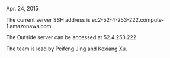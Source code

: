 Apr. 24, 2015

The current server SSH address is ec2-52-4-253-222.compute-1.amazonaws.com

The Outside server can be accessed at 52.4.253.222

The team is lead by Peifeng Jing and Kexiang Xu.